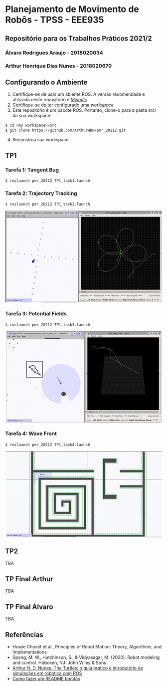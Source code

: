 # Planejamento de Movimento de Robôs - TPSS - EEE935
## Repositório para os Trabalhos Práticos 2021/2
### Álvaro Rodrigues Araujo - 2018020034
### Arthur Henrique Dias Nunes - 2018020670

## Configurando o Ambiente
1. Certifique-se de usar um abiente ROS. A versão recomendada e utilizada neste repositório é [*Melodic*](http://wiki.ros.org/melodic) 
2. Certifique-se de ter [configurado uma _workspace_](http://wiki.ros.org/catkin/Tutorials/create_a_workspace)
3. Este repositório é um pacote ROS. Portanto, clone-o para a pasta src/ da sua workspace:

```
$ cd <my workspace>/src
$ git clone https://github.com/ArthurHDN/pmr_20212.git
```

4. Reconstrua sua workspace

## TP1
### Tarefa 1: Tangent Bug

```
$ roslaunch pmr_20212 TP1_task1.launch
```

### Tarefa 2: Trajectory Tracking

```
$ roslaunch pmr_20212 TP1_task2.launch
```
<div style="text-align:center"><img src="https://github.com/ArthurHDN/pmr_20212/blob/main/media/gif_trajectory_tracking.gif"/></div>

### Tarefa 3: Potential Fields

```
$ roslaunch pmr_20212 TP1_task3.launch
```
<div style="text-align:center"><img src="https://github.com/ArthurHDN/pmr_20212/blob/main/media/gif_potential_fields.gif"/></div>

### Tarefa 4: Wave Front

```
$ roslaunch pmr_20212 TP1_task4.launch
```
<div style="text-align:center"><img src="https://github.com/ArthurHDN/pmr_20212/blob/main/media/gif_wave_front.gif"/></div>

## TP2
TBA
## TP Final Arthur
TBA
## TP Final Álvaro
TBA
## Referências
- Howie Choset et.al., Principles of Robot Motion: Theory, Algorithms, and Implementations
- Spong, M. W., Hutchinson, S., & Vidyasagar, M. (2020). Robot modeling and control. Hoboken, NJ: John Wiley &
Sons
- [Arthur H. D. Nunes, The Turtles: o guia prático e introdutório de simulações em robótica com ROS](http://www.petee.cpdee.ufmg.br/minicursos_oficinas/#ros)
- [Como fazer um README bonitão](https://raullesteves.medium.com/github-como-fazer-um-readme-md-bonitão-c85c8f154f8)

